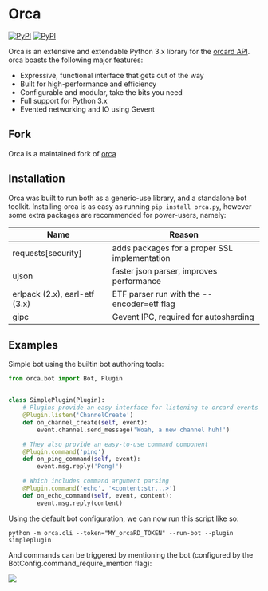 # Orca

[![PyPI](https://img.shields.io/pypi/l/orca-py.svg)](https://pypi.python.org/pypi/orca.py/)
[![PyPI](https://img.shields.io/pypi/v/orca-py.svg)](https://pypi.python.org/pypi/orca.py/)
<!--[![TravisCI](https://img.shields.io/travis/b1naryth1ef/orca.svg)](https://travis-ci.org/VincentRPS/orca.py/) -->

Orca is an extensive and extendable Python 3.x library for the [orcard API](https://discord.com/developers/docs/intro). orca boasts the following major features:

- Expressive, functional interface that gets out of the way
- Built for high-performance and efficiency
- Configurable and modular, take the bits you need
- Full support for Python 3.x
- Evented networking and IO using Gevent

## Fork

Orca is a maintained fork of [orca](https://github.com/b1naryth1ef/orca)

## Installation

Orca was built to run both as a generic-use library, and a standalone bot toolkit. Installing orca is as easy as running `pip install orca.py`, however some extra packages are recommended for power-users, namely:

|Name|Reason|
|----|------|
|requests[security]|adds packages for a proper SSL implementation|
|ujson|faster json parser, improves performance|
|erlpack (2.x), earl-etf (3.x)|ETF parser run with the --encoder=etf flag|
|gipc|Gevent IPC, required for autosharding|

## Examples

Simple bot using the builtin bot authoring tools:

```python
from orca.bot import Bot, Plugin


class SimplePlugin(Plugin):
    # Plugins provide an easy interface for listening to orcard events
    @Plugin.listen('ChannelCreate')
    def on_channel_create(self, event):
        event.channel.send_message('Woah, a new channel huh!')

    # They also provide an easy-to-use command component
    @Plugin.command('ping')
    def on_ping_command(self, event):
        event.msg.reply('Pong!')

    # Which includes command argument parsing
    @Plugin.command('echo', '<content:str...>')
    def on_echo_command(self, event, content):
        event.msg.reply(content)
```

Using the default bot configuration, we can now run this script like so:

`python -m orca.cli --token="MY_orcaRD_TOKEN" --run-bot --plugin simpleplugin`

And commands can be triggered by mentioning the bot (configured by the BotConfig.command\_require\_mention flag):

![](http://i.imgur.com/Vw6T8bi.png)
